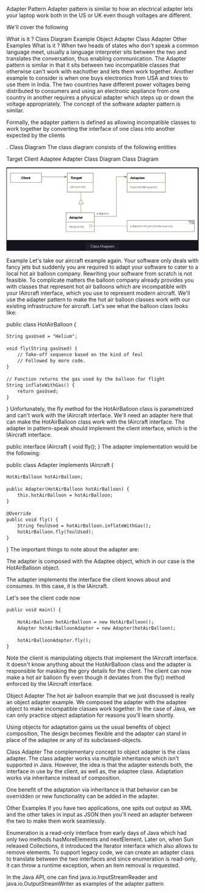 Adapter Pattern
Adapter pattern is similar to how an electrical adapter lets your laptop work both in the US or UK even though voltages
are different.

We'll cover the following

What is it ?
Class Diagram
Example
Object Adapter
Class Adapter
Other Examples
What is it ?
When two heads of states who don't speak a common language meet, usually a language interpreter sits between the two and
translates the conversation, thus enabling communication. The Adapter pattern is similar in that it sits between two
incompatible classes that otherwise can't work with eachother and lets them work together. Another example to consider
is when one buys electronics from USA and tries to use them in India. The two countries have different power voltages
being distributed to consumers and using an electronic appliance from one country in another requires a physical adapter
which steps up or down the voltage appropriately. The concept of the software adapter pattern is similar.

Formally, the adapter pattern is defined as allowing incompatible classes to work together by converting the interface
of one class into another expected by the clients

.
Class Diagram
The class diagram consists of the following entities

Target
Client
Adaptee
Adapter
Class Diagram
Class Diagram

![img.png](img.png)

Example
Let's take our aircraft example again. Your software only deals with fancy jets but suddenly you are required to adapt
your software to cater to a local hot air balloon company. Rewriting your software from scratch is not feasible. To
complicate matters the balloon company already provides you with classes that represent hot air balloons which are
incompatible with your IAircraft interface, which you use to represent modern aircraft. We'll use the adapter pattern to
make the hot air balloon classes work with our existing infrastructure for aircraft. Let's see what the balloon class
looks like:

public class HotAirBalloon {

    String gasUsed = "Helium";

    void fly(String gasUsed) {
        // Take-off sequence based on the kind of feul
        // Followed by more code.  
    }

    // Function returns the gas used by the balloon for flight
    String inflateWithGas() {
        return gasUsed;
    }

}
Unfortunately, the fly method for the HotAirBalloon class is parametrized and can't work with the IAircraft interface.
We'll need an adapter here that can make the HotAirBalloon class work with the IAircraft interface. The adapter in
pattern-speak should implement the client interface, which is the IAircraft interface.

public interface IAircraft {
void fly();
}
The adapter implementation would be the following:

public class Adapter implements IAircraft {

    HotAirBalloon hotAirBalloon;

    public Adapter(HotAirBalloon hotAirBalloon) {
        this.hotAirBalloon = hotAirBalloon;
    }

    @Override
    public void fly() {
        String feulUsed = hotAirBalloon.inflateWithGas();
        hotAirBalloon.fly(feulUsed);
    }

}
The important things to note about the adapter are:

The adapter is composed with the Adaptee object, which in our case is the HotAirBalloon object.

The adapter implements the interface the client knows about and consumes. In this case, it is the IAircraft.

Let's see the client code now

    public void main() {

        HotAirBalloon hotAirBalloon = new HotAirBalloon();
        Adapter hotAirBalloonAdapter = new Adapter(hotAirBalloon);
        
        hotAirBalloonAdapter.fly();
    }

Note the client is manipulating objects that implement the IAircraft interface. It doesn't know anything about the
HotAirBalloon class and the adapter is responsible for masking the gory details for the client. The client can now make
a hot air balloon fly even though it deviates from the fly() method enforced by the IAircraft interface.

Object Adapter
The hot air balloon example that we just discussed is really an object adapter example. We composed the adapter with the
adaptee object to make incompatible classes work together. In the case of Java, we can only practice object adaptation
for reasons you'll learn shortly.

Using objects for adaptation gains us the usual benefits of object composition, The design becomes flexible and the
adapter can stand in place of the adaptee or any of its subclassed-objects.

Class Adapter
The complementary concept to object adapter is the class adapter. The class adapter works via multiple inheritance which
isn't supported in Java. However, the idea is that the adapter extends both, the interface in use by the client, as well
as, the adaptee class. Adaptation works via inheritance instead of composition.

One benefit of the adaptation via inheritance is that behavior can be overridden or new functionality can be added in
the adapter.

Other Examples
If you have two applications, one spits out output as XML and the other takes in input as JSON then you'll need an
adapter between the two to make them work seamlessly.

Enumeration is a read-only interface from early days of Java which had only two methods hasMoreElements and nextElement.
Later on, when Sun released Collections, it introduced the Iterator interface which also allows to remove elements. To
support legacy code, we can create an adapter class to translate between the two interfaces and since enumeration is
read-only, it can throw a runtime exception, when an item removal is requested.

In the Java API, one can find java.io.InputStreamReader and java.io.OutputStreamWriter as examples of the adapter
pattern
